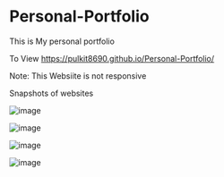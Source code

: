 # Personal-Portfolio
This is My personal portfolio 

To View https://pulkit8690.github.io/Personal-Portfolio/

Note: This Websiite is not responsive

Snapshots of websites

![image](https://github.com/pulkit8690/Personal-Portfolio/assets/103959073/e0c6c002-2cec-4fa9-b287-5f6e992ae708)

![image](https://github.com/pulkit8690/Personal-Portfolio/assets/103959073/d813647e-c09f-4bee-838e-1b1cf96effc0)

![image](https://github.com/pulkit8690/Personal-Portfolio/assets/103959073/4498bc01-de98-47a3-ab6c-9f22e78b2c8d)

![image](https://github.com/pulkit8690/Personal-Portfolio/assets/103959073/40aa591f-d913-45f5-855f-37d4bdfdabc5)


